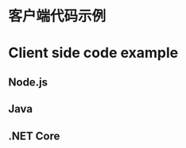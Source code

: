<!-- lang zh-CN begin -->
# 客户端代码示例
<!-- lang zh-CN end -->

<!-- lang en-US begin -->
# Client side code example
<!-- lang en-US end -->

## Node.js
<!-- import js 'nodejs/main.js' -->

<!-- import json 'nodejs/package.json' -->

## Java
<!-- import java 'java/src/main/java/com/coreaiot/examples/WebsocketClientSideCodeExample.java' -->

<!-- import xml 'java/pom.xml' -->

## .NET Core
<!-- import csharp 'dotnet/Program.cs' -->

<!-- import xml 'dotnet/dotnet.csproj' -->
